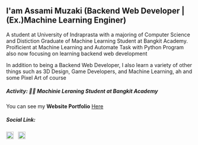 ## I'am Assami Muzaki (Backend Web Developer | (Ex.)Machine Learning Enginer)

A student at University of Indraprasta with a majoring of Computer Science and Distiction Graduate of Machine Learning Student at Bangkit Academy. Proificient at Machine Learning and Automate Task with Python Program also now focusing on learning backend web development

In addition to being a Backend Web Developer, I also learn a variety of other things such as 3D Design, Game Developers, and Machine Learning, ah and some Pixel Art of course

##### Activity: 👨‍🎓 Machinie Leraning Student at Bangkit Academy

You can see my **Website Portfolio** [Here](https://lavaruz.github.io/Assami-Portfolio/)

##### Social Link:

<a href="https://www.linkedin.com/in/assami-muzaki-1b2003191/" target="blank"><img src="https://raw.githubusercontent.com/rahuldkjain/github-profile-readme-generator/master/src/images/icons/Social/linked-in-alt.svg" alt="ln:Assami Muzaki" width="20"/></a> &nbsp;
<a href="https://instagram.com/assami_mzk" target="blank"><img src="https://raw.githubusercontent.com/rahuldkjain/github-profile-readme-generator/master/src/images/icons/Social/instagram.svg" alt="ig:@assami_mzk" width="20" /></a>


<!-- [![Lavaruz GitHub stats](https://github-readme-stats.vercel.app/api?username=Lavaruz)](https://github.com/anuraghazra/github-readme-stats) -->
